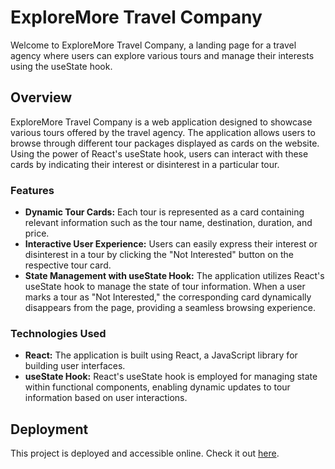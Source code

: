 # ExploreMore Travel Company

Welcome to ExploreMore Travel Company, a landing page for a travel agency where users can explore various tours and manage their interests using the useState hook.

## Overview

ExploreMore Travel Company is a web application designed to showcase various tours offered by the travel agency. The application allows users to browse through different tour packages displayed as cards on the website. Using the power of React's useState hook, users can interact with these cards by indicating their interest or disinterest in a particular tour.

### Features

- **Dynamic Tour Cards:** Each tour is represented as a card containing relevant information such as the tour name, destination, duration, and price.
- **Interactive User Experience:** Users can easily express their interest or disinterest in a tour by clicking the "Not Interested" button on the respective tour card.
- **State Management with useState Hook:** The application utilizes React's useState hook to manage the state of tour information. When a user marks a tour as "Not Interested," the corresponding card dynamically disappears from the page, providing a seamless browsing experience.

### Technologies Used

- **React:** The application is built using React, a JavaScript library for building user interfaces.
- **useState Hook:** React's useState hook is employed for managing state within functional components, enabling dynamic updates to tour information based on user interactions.

## Deployment
This project is deployed and accessible online. Check it out [here](https://explore-more-travel.netlify.app/).

